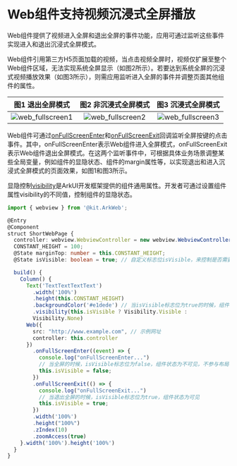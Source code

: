 # Web组件支持视频沉浸式全屏播放
<!--Kit: ArkWeb-->
<!--Subsystem: Web-->
<!--Owner: @GrowUpEveryday-->
<!--SE: @qiu-gongkai-->
<!--TSE: @ghiker-->

Web组件提供了视频进入全屏和退出全屏的事件功能，应用可通过监听这些事件实现进入和退出沉浸式全屏模式。

Web组件引用第三方H5页面加载的视频，当点击视频全屏时，视频仅扩展至整个Web组件区域，无法实现系统全屏显示（如图2所示）。若要达到系统全屏的沉浸式视频播放效果（如图3所示），则需应用监听进入全屏的事件并调整页面其他组件的属性。


| 图1 退出全屏模式 | 图2 非沉浸式全屏模式 | 图3 沉浸式全屏模式 |
| :--------------------------------------------: | :---------------------------------------------: | :---------------------------------------------: |
| ![web_fullscreen1](figures/web_fullscreen1.png)| ![web_fullscreen2](figures/web_fullscreen2.png) | ![web_fullscreen3](figures/web_fullscreen3.png) |

Web组件可通过[onFullScreenEnter](../reference/apis-arkweb/arkts-basic-components-web-events.md#onfullscreenenter9)和[onFullScreenExit](../reference/apis-arkweb/arkts-basic-components-web-events.md#onfullscreenexit9)回调监听全屏按键的点击事件。其中，onFullScreenEnter表示Web组件进入全屏模式，onFullScreenExit表示Web组件退出全屏模式。在这两个监听事件中，可根据具体业务场景调整某些全局变量，例如组件的显隐状态、组件的margin属性等，以实现退出和进入沉浸式全屏模式的页面效果，如图1和图3所示。

显隐控制[visibility](../reference/apis-arkui/arkui-ts/ts-universal-attributes-visibility.md#visibility)是ArkUI开发框架提供的组件通用属性。开发者可通过设置组件属性visibility的不同值，控制组件的显隐状态。


```ts
import { webview } from '@kit.ArkWeb';

@Entry
@Component
struct ShortWebPage {
  controller: webview.WebviewController = new webview.WebviewController()
  CONSTANT_HEIGHT = 100;
  @State marginTop: number = this.CONSTANT_HEIGHT;
  @State isVisible: boolean = true; // 自定义标志位isVisible，来控制是否需要显示组件

  build() {
    Column() {
      Text('TextTextTextText')
        .width('100%')
        .height(this.CONSTANT_HEIGHT)
        .backgroundColor('#e1dede') // 当isVisible标志位为true的时候，组件状态为可见，否则组件状态为不可见，不参与布局、不进行占位
        .visibility(this.isVisible ? Visibility.Visible :
        Visibility.None)
      Web({
        src: "http://www.example.com", // 示例网址
        controller: this.controller
      })
        .onFullScreenEnter((event) => {
          console.log("onFullScreenEnter...")
          // 当全屏的时候，isVisible标志位为false，组件状态为不可见，不参与布局、不进行占位
          this.isVisible = false;
        })
        .onFullScreenExit(() => {
          console.log("onFullScreenExit...")
          // 当退出全屏的时候，isVisible标志位为true，组件状态为可见
          this.isVisible = true;
        })
        .width('100%')
        .height("100%")
        .zIndex(10)
        .zoomAccess(true)
    }.width('100%').height('100%')
  }
}
```